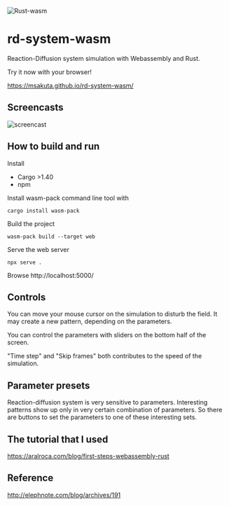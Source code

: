 ![Rust-wasm](https://github.com/msakuta/rd-system-wasm/workflows/Rust-wasm/badge.svg)

# rd-system-wasm

Reaction-Diffusion system simulation with Webassembly and Rust.

Try it now with your browser!

https://msakuta.github.io/rd-system-wasm/

## Screencasts

![screencast](https://msakuta.github.io/images/showcase/rd-system-wasm.gif)

## How to build and run

Install

* Cargo >1.40
* npm

Install wasm-pack command line tool with

    cargo install wasm-pack

Build the project

    wasm-pack build --target web

Serve the web server

    npx serve .

Browse http://localhost:5000/

## Controls

You can move your mouse cursor on the simulation to disturb the field. It may create a new pattern, depending on the parameters.

You can control the parameters with sliders on the bottom half of the screen.

"Time step" and "Skip frames" both contributes to the speed of the simulation.

## Parameter presets

Reaction-diffusion system is very sensitive to parameters. Interesting patterns show up only in very certain combination of parameters.
So there are buttons to set the parameters to one of these interesting sets.

## The tutorial that I used

https://aralroca.com/blog/first-steps-webassembly-rust


## Reference

http://elephnote.com/blog/archives/191
